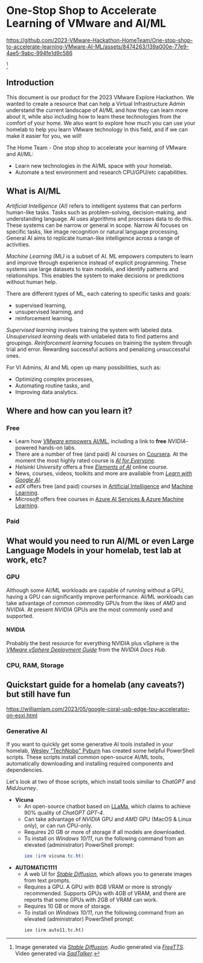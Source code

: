 # One-Stop Shop to Accelerate Learning of VMware and AI/ML

https://github.com/2023-VMware-Hackathon-HomeTeam/One-stop-shop-to-accelerate-learning-VMware-AI-ML/assets/8474263/139a000e-77e9-4ae5-9abc-994fe1d9c586

[^1]

## Introduction
This document is our product for the 2023 VMware Explore Hackathon. We wanted to create a resource that can help a Virtual Infrastructure Admin understand the current landscape of AI/ML and how they can learn more about it, while also including how to learn these technologies from the comfort of your home. We also want to explore how much you can use your homelab to help you learn VMware technology in this field, and if we can make it easier for you, we will!

The Home Team - One stop shop to accelerate your learning of VMware and AI/ML:  
- Learn new technologies in the AI/ML space with your homelab.
- Automate a test environment and research CPU/GPU/etc capabilities.

## What is AI/ML

_Artificial Intelligence (AI)_ refers to intelligent systems that can perform human-like tasks. Tasks such as problem-solving, decision-making, and understanding language. AI uses algorithms and processes data to do this. These systems can be narrow or general in scope. Narrow AI focuses on specific tasks, like image recognition or natural language processing. General AI aims to replicate human-like intelligence across a range of activities.

_Machine Learning (ML)_ is a subset of AI. ML empowers computers to learn and improve through experience instead of explicit programming. These systems use large datasets to train models, and identify patterns and relationships. This enables the system to make decisions or predictions without human help.

There are different types of ML, each catering to specific tasks and goals:

- supervised learning,
- unsupervised learning, and
- reinforcement learning.

_Supervised learning_ involves training the system with labeled data. _Unsupervised learning_ deals with unlabeled data to find patterns and groupings. _Reinforcement learning_ focuses on training the system through trial and error. Rewarding successful actions and penalizing unsuccessful ones.

For VI Admins, AI and ML open up many possibilities, such as:

- Optimizing complex processes,
- Automating routine tasks, and
- Improving data analytics.

## Where and how can you learn it?

### Free

- Learn how [_VMware_ empowers AI/ML](https://www.vmware.com/products/vsphere/ai-ml.html), including a link to **free** _NVIDIA_-powered hands-on labs.
- There are a number of free (and paid) AI courses on [Coursera](https://www.coursera.org/). At the moment the most highly rated course is _[AI for Everyone](https://www.coursera.org/learn/ai-for-everyone)_.
- _Helsinki University_ offers a free _[Elements of AI](https://www.elementsofai.com/)_ online course.
- News, courses, videos, toolkits and more are available from _[Learn with Google AI](https://ai.google/build/machine-learning/)_.
- _edX_ offers free (and paid) courses in [Artificial Intelligence](https://www.edx.org/learn/artificial-intelligence) and [Machine Learning](https://www.edx.org/learn/machine-learning).
- _Microsoft_ offers free courses in [Azure AI Services & Azure Machine Learning](https://learn.microsoft.com/en-us/training/browse/?expanded=azure&products=ai-services%2Cazure-machine-learning).

### Paid

## What would you need to run AI/ML or even Large Language Models in your homelab, test lab at work, etc?

### GPU

Although some AI/ML workloads are capable of running without a GPU, having a GPU can significantly improve performance. AI/ML workloads can take advantage of common commodity GPUs from the likes of _AMD_ and _NVIDIA_. At present _NVIDIA_ GPUs are the most commonly used and supported.

#### NVIDIA

Probably the best resource for everything NVIDIA plus vSphere is the _[VMware vSphere Deployment Guide](https://docs.nvidia.com/ai-enterprise/deployment-guide-vmware/0.1.0/index.html)_ from the _NVIDIA Docs Hub_.

### CPU, RAM, Storage


## Quickstart guide for a homelab (any caveats?) but still have fun
https://williamlam.com/2023/05/google-coral-usb-edge-tpu-accelerator-on-esxi.html

### Generative AI

If you want to quickly get some generative AI tools installed in your homelab, [Wesley "TechNobo" Pyburn](https://github.com/TCNOco) has created some helpful PowerShell scripts. These scripts install common open-source AI/ML tools, automatically downloading and installing required components and dependencies.

Let's look at two of those scripts, which install tools similiar to _ChatGPT_ and _MidJourney_.

- **Vicuna**
  - An open-source chatbot based on [LLaMa](https://en.wikipedia.org/wiki/LLaMA), which claims to achieve 90% quality of _ChatGPT GPT-4_.
  - Can take advantage of _NVIDIA_ GPU and _AMD_ GPU (MacOS & Linux only), or can run CPU-only.
  - Requires 20 GB or more of storage if all models are downloaded.
  - To install on _Windows 10/11_, run the following command from an elevated (administrator) PowerShell prompt:
    ```powershell
    iex (irm vicuna.tc.ht)
    ```
- **AUTOMATIC1111**
  - A web UI for _[Stable Diffusion](https://en.wikipedia.org/wiki/Stable_Diffusion)_, which allows you to generate images from text prompts.
  - Requires a GPU. A GPU with 8GB VRAM or more is strongly recommended. Supports GPUs with 4GB of VRAM, and there are reports that some GPUs with 2GB of VRAM can work.
  - Requires 10 GB or more of storage.
  - To install on _Windows 10/11_, run the following command from an elevated (administrator) PowerShell prompt:
    ```
    iex (irm auto11.tc.ht)
    ```
  
[^1]: Image generated via _[Stable Diffusion](https://github.com/Stability-AI/stablediffusion)_. Audio generated via _[FreeTTS](https://freetts.com/)_. Video generated via _[SadTalker](https://github.com/OpenTalker/SadTalker)_.
